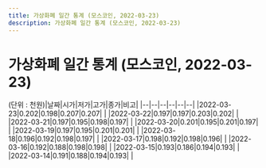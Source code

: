 ```yaml
---
title: 가상화폐 일간 통계 (모스코인, 2022-03-23)
description: 가상화폐 일간 통계 (모스코인, 2022-03-23)
---
```


가상화폐 일간 통계 (모스코인, 2022-03-23)
===

(단위 : 천원)|날짜|시가|저가|고가|종가|비고|
|--|--|--|--|--|--|
|2022-03-23|0.202|0.198|0.207|0.207|    |
|2022-03-22|0.197|0.197|0.203|0.202|    |
|2022-03-21|0.197|0.195|0.198|0.197|    |
|2022-03-20|0.201|0.195|0.201|0.197|    |
|2022-03-19|0.197|0.195|0.201|0.201|    |
|2022-03-18|0.196|0.192|0.198|0.197|    |
|2022-03-17|0.198|0.192|0.198|0.196|    |
|2022-03-16|0.192|0.188|0.198|0.198|    |
|2022-03-15|0.193|0.186|0.194|0.193|    |
|2022-03-14|0.191|0.188|0.194|0.193|    |
